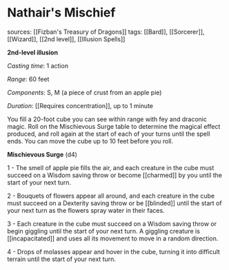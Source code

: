 # Nathair's Mischief
sources: [[Fizban's Treasury of Dragons]]
tags: [[Bard]], [[Sorcerer]], [[Wizard]], [[2nd level]], [[Illusion Spells]]

**2nd-level illusion**

*Casting time*: 1 action

*Range*: 60 feet

*Components*: S, M (a piece of crust from an apple pie)  

*Duration*: [[Requires concentration]], up to 1 minute

You fill a 20-foot cube you can see within range with fey and draconic magic. Roll on the Mischievous Surge table to determine the magical effect produced, and roll again at the start of each of your turns until the spell ends. You can move the cube up to 10 feet before you roll.

**Mischievous Surge** (d4)

1 - The smell of apple pie fills the air, and each creature in the cube must succeed on a Wisdom saving throw or become [[charmed]] by you until the start of your next turn.

2 - Bouquets of flowers appear all around, and each creature in the cube must succeed on a Dexterity saving throw or be [[blinded]] until the start of your next turn as the flowers spray water in their faces.

3 - Each creature in the cube must succeed on a Wisdom saving throw or begin giggling until the start of your next turn. A giggling creature is [[incapacitated]] and uses all its movement to move in a random direction.

4 - Drops of molasses appear and hover in the cube, turning it into difficult terrain until the start of your next turn.
